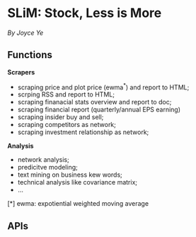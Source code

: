 # SLiM: Stock, Less is More

*By Joyce Ye*

## Functions

**Scrapers**

* scraping price and plot price (ewma<sup>*</sup>) and report to HTML;
* scrping RSS and report to HTML;
* scraping finanacial stats overview and report to doc;
* scraping financial report (quarterly/annual EPS earning)
* scraping insider buy and sell;
* scraping competitors as network;
* scraping investment relationship as network;

**Analysis**

* network analysis;
* predicitve modeling;
* text mining on business kew words;
* technical analysis like covariance matrix;
* ...




[*] ewma: expotiential weighted moving average


## APIs

